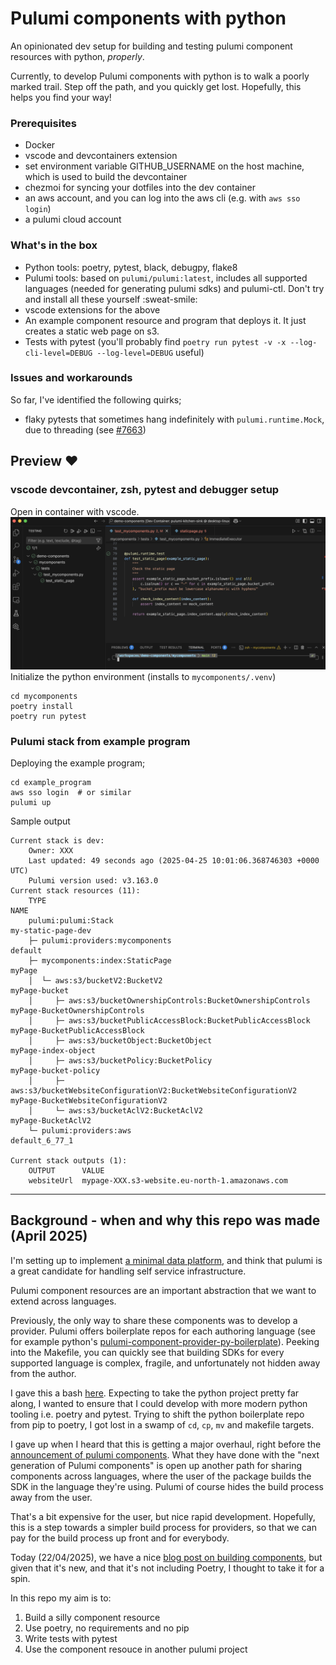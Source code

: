 # Pulumi components with python

An opinionated dev setup for building and testing pulumi component resources with python, *properly*.

Currently, to develop Pulumi components with python is to walk a poorly marked trail. Step off the path, and you quickly get lost. Hopefully, this helps you find your way!

### Prerequisites
 - Docker
 - vscode and devcontainers extension
 - set environment variable GITHUB_USERNAME on the host machine, which is used to build the devcontainer
 - chezmoi for syncing your dotfiles into the dev container
 - an aws account, and you can log into the aws cli (e.g. with `aws sso login`)
 - a pulumi cloud account

### What's in the box
- Python tools: poetry, pytest, black, debugpy, flake8
- Pulumi tools: based on `pulumi/pulumi:latest`, includes all supported languages (needed for generating pulumi sdks) and pulumi-ctl. Don't try and install all these yourself :sweat-smile:
- vscode extensions for the above
- An example component resource and program that deploys it. It just creates a static web page on s3.
- Tests with pytest (you'll probably find `poetry run pytest -v -x --log-cli-level=DEBUG --log-level=DEBUG` useful)

### Issues and workarounds
 So far, I've identified the following quirks;
- flaky pytests that sometimes hang indefinitely with `pulumi.runtime.Mock`, due to threading (see [#7663](https://github.com/pulumi/pulumi/issues/7663#issuecomment-2828721990))


## Preview :heart:
### vscode devcontainer, zsh, pytest and debugger setup
Open in container with vscode.
![vscode with devcontainer screenshot](docs/vscode-screenshot.png)
Initialize the python environment (installs to `mycomponents/.venv`)
```
cd mycomponents
poetry install
poetry run pytest
```

### Pulumi stack from example program
Deploying the example program;
```
cd example_program
aws sso login  # or similar
pulumi up
```
Sample output

```
Current stack is dev:
    Owner: XXX
    Last updated: 49 seconds ago (2025-04-25 10:01:06.368746303 +0000 UTC)
    Pulumi version used: v3.163.0
Current stack resources (11):
    TYPE                                                                       NAME
    pulumi:pulumi:Stack                                                        my-static-page-dev
    ├─ pulumi:providers:mycomponents                                           default
    ├─ mycomponents:index:StaticPage                                           myPage
    │  └─ aws:s3/bucketV2:BucketV2                                             myPage-bucket
    │     ├─ aws:s3/bucketOwnershipControls:BucketOwnershipControls            myPage-BucketOwnershipControls
    │     ├─ aws:s3/bucketPublicAccessBlock:BucketPublicAccessBlock            myPage-BucketPublicAccessBlock
    │     ├─ aws:s3/bucketObject:BucketObject                                  myPage-index-object
    │     ├─ aws:s3/bucketPolicy:BucketPolicy                                  myPage-bucket-policy
    │     ├─ aws:s3/bucketWebsiteConfigurationV2:BucketWebsiteConfigurationV2  myPage-BucketWebsiteConfigurationV2
    │     └─ aws:s3/bucketAclV2:BucketAclV2                                    myPage-BucketAclV2
    └─ pulumi:providers:aws                                                    default_6_77_1

Current stack outputs (1):
    OUTPUT      VALUE
    websiteUrl  mypage-XXX.s3-website.eu-north-1.amazonaws.com
```

<hr>

## Background - when and why this repo was made (April 2025)
I'm setting up to implement [a minimal data platform](https://honestgrowth.super.site/essays/designing-the-marketplace), and think that pulumi is a great candidate for handling self service infrastructure.

Pulumi component resources are an important abstraction that we want to extend across languages.

Previously, the only way to share these components was to develop a provider.
Pulumi offers boilerplate repos for each authoring language (see for example python's [pulumi-component-provider-py-boilerplate](https://github.com/pulumi/pulumi-component-provider-py-boilerplate)).
Peeking into the Makefile, you can quickly see that building SDKs for every supported language is complex, fragile, and unfortunately not hidden away from the author.

I gave this a bash [here](https://github.com/jaketbouma/pulumi-shopkeeper/tree/main/provider/cmd/pulumi-resource-shopkeeper/shopkeeper_provider). Expecting to take the python project pretty far along, I wanted to ensure that I could develop with more modern python tooling i.e. poetry and pytest. Trying to shift the python boilerplate repo from pip to poetry, I got lost in a swamp of `cd`, `cp`, `mv` and makefile targets.

I gave up when I heard that this is getting a major overhaul, right before the [announcement of pulumi components](https://www.pulumi.com/blog/pulumi-components/). What they have done with the "next generation of Pulumi components" is open up another path for sharing components across languages, where the user of the package builds the SDK in the language they're using. Pulumi of course hides the build process away from the user.

That's a bit expensive for the user, but nice rapid development. Hopefully, this is a step towards a simpler build process for providers, so that we can pay for the build process up front and for everybody.

Today (22/04/2025), we have a nice [blog post on building components](https://www.pulumi.com/docs/iac/using-pulumi/extending-pulumi/build-a-component/), but given that it's new, and that it's not including Poetry, I thought to take it for a spin.

In this repo my aim is to:
1. Build a silly component resource
2. Use poetry, no requirements and no pip
3. Write tests with pytest
4. Use the component resouce in another pulumi project
